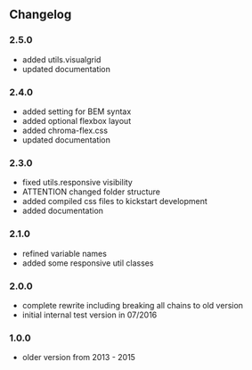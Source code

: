 ## Changelog

### 2.5.0

* added utils.visualgrid
* updated documentation

### 2.4.0

* added setting for BEM syntax
* added optional flexbox layout
* added chroma-flex.css
* updated documentation

### 2.3.0

* fixed utils.responsive visibility
* ATTENTION changed folder structure
* added compiled css files to kickstart development
* added documentation

### 2.1.0

* refined variable names
* added some responsive util classes

### 2.0.0

* complete rewrite including breaking all chains to old version
* initial internal test version in 07/2016

### 1.0.0

* older version from 2013 - 2015